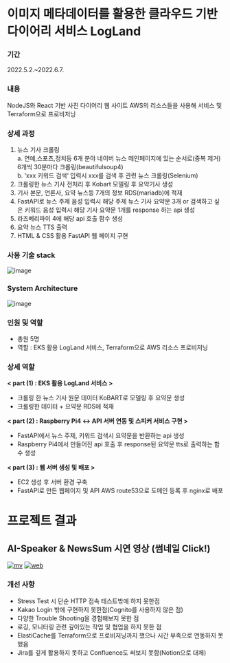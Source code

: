 
# 이미지 메타데이터를 활용한 클라우드 기반 다이어리 서비스 LogLand
 
### 기간  
 2022.5.2.~2022.6.7.  
 
### 내용   
NodeJS와 React 기반 사진 다이어리 웹 사이트 AWS의 리소스들을 사용해 서비스 및 Terraform으로 프로비저닝
 
 ### 상세 과정
 
1. 뉴스 기사 크롤링  
   a. 연예,스포츠,정치등 6개 분야 네이버 뉴스 메인페이지에 있는 순서로(중복 제거) 6개씩 30분마다 크롤링(beautifulsoup4)   
   b. ‘xxx 키워드 검색‘ 입력시 xxx를 검색 후 관련 뉴스 크롤링(Selenium)    
2. 크롤링한 뉴스 기사 전처리 후 Kobart 모델링 후 요약기사 생성 
3. 기사 본문, 언론사, 요약 뉴스등 7개의 정보 RDS(mariadb)에 적재 
4. FastAPI로 뉴스 주제 음성 입력시 해당 주제 뉴스 기사 요약문 3개 or 검색하고 싶은 키워드 음성 입력시 해당 기사 요약문 1개를 response 하는 api 생성 
5. 라즈베리파이 4에 해당 api 호출 함수 생성 
6. 요약 뉴스 TTS 출력 
7. HTML & CSS 활용 FastAPI 웹 페이지 구현
 
### 사용 기술 stack
 
 ![image](./test_code1/stack.png)


### System Architecture  

![image](./test_code1/arc.png)  


### 인원 및 역할
- 총원 5명 
- 역할 : EKS 활용 LogLand 서비스, Terraform으로 AWS 리소스 프로비저닝

### 상세 역할

**< part (1) : EKS 활용 LogLand 서비스 >**  
   - 크롤링 한 뉴스 기사 원문 데이터 KoBART로 모델링 후 요약문 생성 
   - 크롤링한 데이터 + 요약문 RDS에 적재

**< part (2) : Raspberry Pi4 ↔ API 서버 연동 및 스피커 서비스 구현 >**
   - FastAPI에서 뉴스 주제, 키워드 검색시 요약문을 반환하는 api 생성
   - Raspberry Pi4에서 만들어진 api 호출 후 response된 요약문 tts로 출력하는 함수 생성  

**< part (3) : 웹 서버 생성 및 배포 >**
   - EC2 생성 후 서버 환경 구축
   - FastAPI로 만든 웹페이지 및 API AWS route53으로 도메인 등록 후 nginx로 배포

# 프로젝트 결과

## AI-Speaker & NewsSum 시연 영상 (썸네일 Click!)
[![mv](https://img.youtube.com/vi/i5SYENVIA4M/hqdefault.jpg)](https://www.youtube.com/watch?v=i5SYENVIA4M)
[![web](https://img.youtube.com/vi/gvhjLhK6EMc/hqdefault.jpg)](https://www.youtube.com/watch?v=gvhjLhK6EMc)


### 개선 사항 
- Stress Test 시 단순 HTTP 접속 테스트밖에 하지 못한점
- Kakao Login 밖에 구현하지 못한점(Cognito를 사용하지 않은 점)
- 다양한 Trouble Shooting을 경험해보지 못한 점
- 로깅, 모니터링 관련 깊이있는 작업 및 협업을 하지 못한 점
- ElastiCache를 Terraform으로 프로비저닝까지 했으나 시간 부족으로 연동하지 못했음
- Jira를 깊게 활용하지 못하고 Confluence도 써보지 못함(Notion으로 대체)
